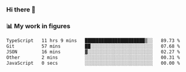 ### Hi there 👋

### 📊 My work in figures

<!--START_SECTION:waka-->

```txt
TypeScript   11 hrs 9 mins   ██████████████████████▒░░   89.73 %
Git          57 mins         ██░░░░░░░░░░░░░░░░░░░░░░░   07.68 %
JSON         16 mins         ▓░░░░░░░░░░░░░░░░░░░░░░░░   02.27 %
Other        2 mins          ░░░░░░░░░░░░░░░░░░░░░░░░░   00.31 %
JavaScript   0 secs          ░░░░░░░░░░░░░░░░░░░░░░░░░   00.00 %
```

<!--END_SECTION:waka-->
